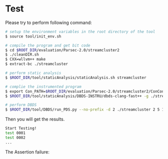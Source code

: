 # Test

Please try to perform following command:

```sh
# setup the environment variables in the root directory of the tool
$ source tool/init_env.sh

# compile the program and get bit code
$ cd $ROOT_DIR/evaluation/Parsec-2.0/streamcluster2
$ ./cleanDIR.sh
$ CXX=wllvm++ make
$ extract-bc ./streamcluster

# perform static analysis
$ $ROOT_DIR/tool/staticAnalysis/staticAnalysis.sh streamcluster

# complie the instrumented program
$ export Con_PATH=$ROOT_DIR/evaluation/Parsec-2.0/streamcluster2/ConConfig.streamcluster
$ $ROOT_DIR/tool/staticAnalysis/DBDS-INSTRU/dbds-clang-fast++ -g ./streamcluster.bc -o streamcluster -lpthread -ldl -fsanitize=address

# perform DBDS
$ $ROOT_DIR/tool/DBDS/run_PDS.py --no-prefix -d 2 ./streamcluster 2 5 1 10 10 5 none output.txt 2
```

Then you will get the results.

```sh
Start Testing!
test 0001
test 0002
...
```

The Assertion failure:

```sh
```